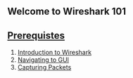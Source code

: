 ## Welcome to Wireshark 101
## [Prerequistes](prereq.md)


1. [Introduction to Wireshark](introduction.md)
1. [Navigating to GUI](navgui.md)
1. [Capturing Packets](capack.md)
